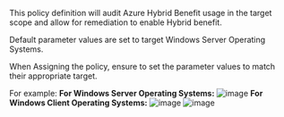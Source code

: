 This policy definition will audit Azure Hybrid Benefit usage in the target scope and allow for remediation to enable Hybrid benefit. 

Default parameter values are set to target Windows Server Operating Systems.

When Assigning the policy, ensure to set the parameter values to match their appropriate target. 

For example:
  **For Windows Server Operating Systems:**
		![image](https://user-images.githubusercontent.com/128192321/233497956-67af5b23-0391-4493-8c1f-23656deb461a.png)
  **For Windows Client Operating Systems:**
    ![image](https://user-images.githubusercontent.com/128192321/233497904-e32ebeca-3aa9-43d9-af51-12257ff1593e.png)
    ![image](https://user-images.githubusercontent.com/128192321/233497843-c39be031-ffd0-43e0-b8da-e0e701f7f454.png)
